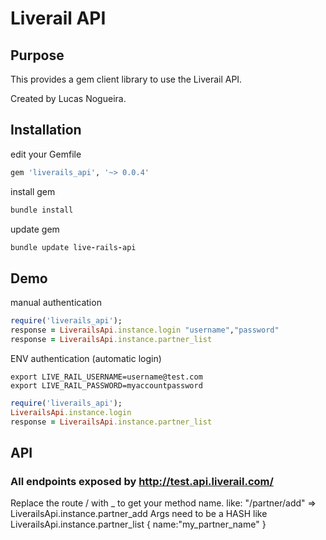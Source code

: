 # Liverail API

## Purpose

This provides a gem client library to use the Liverail API.

[Liverail]: http://liverail.com/

Created by Lucas Nogueira.

## Installation

edit your Gemfile
```ruby
gem 'liverails_api', '~> 0.0.4'
```
install gem
```ruby
bundle install
```

update gem
```ruby
bundle update live-rails-api
```

## Demo

manual authentication
```ruby
require('liverails_api');
response = LiverailsApi.instance.login "username","password"
response = LiverailsApi.instance.partner_list
```

ENV authentication (automatic login)
```
export LIVE_RAIL_USERNAME=username@test.com
export LIVE_RAIL_PASSWORD=myaccountpassword
```
```ruby
require('liverails_api');
LiverailsApi.instance.login
response = LiverailsApi.instance.partner_list
```

## API

### All endpoints exposed by http://test.api.liverail.com/
Replace the route / with _ to get your method name.
like: "/partner/add" => LiverailsApi.instance.partner_add
Args need to be a HASH like LiverailsApi.instance.partner_list { name:"my_partner_name" }
